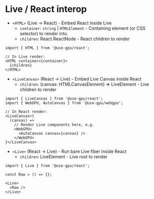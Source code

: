 # Live / React interop

- `<HTML>` (Live -> React) - Embed React inside Live
  - `container`: `string` | `HTMLElement` - Containing element (or CSS selector) to render into.
  - `children`: React.ReactNode - React children to render

```tsx
import { HTML } from '@use-gpu/react';

// In Live render:
<HTML container={container}>
  {children}
</HTML>
```

- `<LiveCanvas>` (React -> Live) - Embed Live Canvas inside React
  - `children`: (canvas: HTMLCanvasElement) => LiveElement - Live children to render

```tsx
import { LiveCanvas } from '@use-gpu/react';
import { WebGPU, AutoCanvas } from '@use-gpu/webgpu';

// In React render:
<LiveCanvas>{
  (canvas) =>
    // Render Live components here, e.g.
    <WebGPU>
      <AutoCanvas canvas={canvas} />
    </WebGPU>  
}</LiveCanvas>
```

- `<Live>` (React -> Live) - Run bare Live fiber inside React
  - `children`: LiveElement - Live root to render

```tsx
import { Live } from '@use-gpu/react';

const Raw = () => {};

<Live>
  <Raw />
</Live>
```

